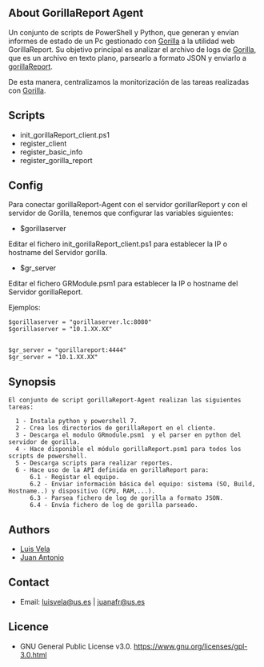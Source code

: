 ## About GorillaReport Agent

Un conjunto de scripts de PowerShell y Python, que generan y envían informes de estado de un Pc gestionado con [Gorilla](https://github.com/1dustindavis/gorilla) a la utilidad web GorillaReport. Su objetivo principal es analizar el archivo de logs de [Gorilla](https://github.com/1dustindavis/gorilla), que es un archivo en texto plano, parsearlo a formato JSON y enviarlo a [gorillaReport](https://github.com/juanantoniofr/gorillareport). 

De esta manera, centralizamos la monitorización de las tareas realizadas con [Gorilla](https://github.com/1dustindavis/gorilla).

## Scripts

  - init_gorillaReport_client.ps1
  - register_client
  - register_basic_info
  - register_gorilla_report

## Config


Para conectar gorillaReport-Agent con el servidor gorillarReport y con el servidor de Gorilla, tenemos que configurar las variables siguientes:

* $gorillaserver

Editar el fichero init_gorillaReport_client.ps1 para establecer la IP o hostname del Servidor gorilla. 

* $gr_server

Editar el fichero GRModule.psm1 para establecer la IP o hostname del Servidor gorillaReport. 

Ejemplos:

    $gorillaserver = "gorillaserver.lc:8080"
    $gorillaserver = "10.1.XX.XX"


    $gr_server = "gorillareport:4444"
    $gr_server = "10.1.XX.XX"

## Synopsis

    El conjunto de script gorillaReport-Agent realizan las siguientes tareas:
    
      1 - Instala python y powershell 7.
      2 - Crea los directorios de gorillaReport en el cliente.
      3 - Descarga el modulo GRmodule.psm1  y el parser en python del servidor de gorilla.
      4 - Hace disponible el módulo gorillaReport.psm1 para todos los scripts de powershell.
      5 - Descarga scripts para realizar reportes.
      6 - Hace uso de la API definida en gorillaReport para:
          6.1 - Registar el equipo.
          6.2 - Enviar información básica del equipo: sistema (SO, Build, Hostname..) y dispositivo (CPU, RAM,...).
          6.3 - Parsea fichero de log de gorilla a formato JSON.
          6.4 - Envía fichero de log de gorilla parseado.

## Authors

- [Luis Vela](https://github.com/luivelmor)
- [Juan Antonio](https://github.com/juanantoniofr)

## Contact

- Email:  luisvela@us.es | juanafr@us.es

## Licence

- GNU General Public License v3.0. https://www.gnu.org/licenses/gpl-3.0.html

